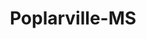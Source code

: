 ---
title: Poplarville-MS
slug: poplarville-ms
f_state:
- cms/state/mississippi.md
f_locations:
- cms/payday-loan/check-plus-llc-13984.md
- cms/payday-loan/poplarville-check-cashing-24478.md
- cms/payday-loan/poplarville-check-cashing-24480.md
- cms/payday-loan/south-ern-cash-advance-26572.md
- cms/payday-loan/south-ern-cash-advance-26573.md
updated-on: '2024-05-30T13:41:28.615Z'
created-on: '2024-05-30T13:41:28.615Z'
published-on: '2024-05-30T13:54:32.469Z'
f_city: Poplarville
layout: '[city].html'
tags: city
---